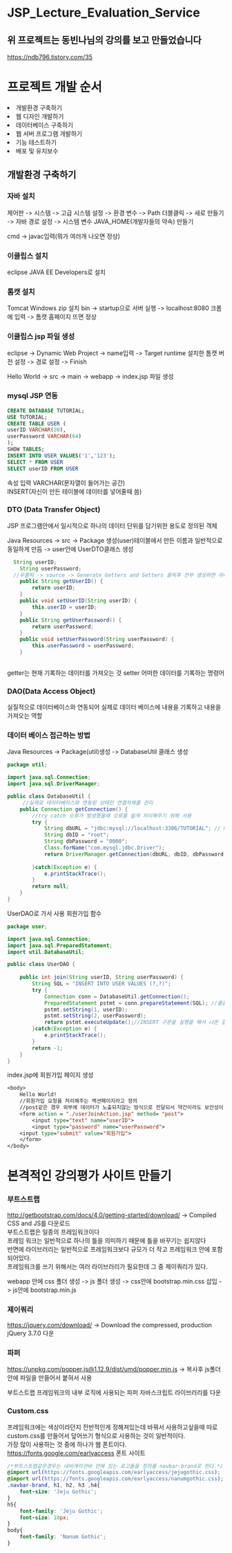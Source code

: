 # JSP_Lecture_Evaluation_Service

## 위 프로젝트는 동빈나님의 강의를 보고 만들었습니다
https://ndb796.tistory.com/35


# 프로젝트 개발 순서
<li>개발환경 구축하기</li>
<li>웹 디자인 개발하기</li>
<li>데이터베이스 구축하기</li>
<li>웹 서버 프로그램 개발하기</li>
<li>기능 테스트하기</li>
<li>배포 및 유지보수</li>


## 개발환경 구축하기

### 자바 설치
제어판 -> 시스템 -> 고급 시스템 설정 -> 환경 변수 -> Path 더블클릭 -> 새로 만들기 -> 자바 경로 설정 -> 시스템 변수 JAVA_HOME(개발자들의 약속) 만들기

cmd -> javac입력(뭐가 여러개 나오면 정상)

### 이클립스 설치
eclipse JAVA EE Developers로 설치

### 톰캣 설치
Tomcat Windows zip 설치
bin -> startup으로 서버 실행 -> localhost:8080 크롬에 입력 -> 톰캣 홈페이지 뜨면 정상

### 이클립스 jsp 파일 생성
eclipse -> Dynamic Web Project -> name입력 -> Target runtime 설치한 톰캣 버전 설정 -> 경로 설정 -> Finish

Hello World -> src -> main -> webapp -> index.jsp 파일 생성

### mysql JSP 연동

```sql
CREATE DATABASE TUTORIAL;
USE TUTORIAL;
CREATE TABLE USER (
userID VARCHAR(20),
userPassword VARCHAR(64)
);
SHOW TABLES;
INSERT INTO USER VALUES('1','123');
SELECT * FROM USER
SELECT userID FROM USER
```
속성 입력  VARCHAR(문자열이 들어가는 공간) <br>
INSERT(자신이 만든 테이블에 데이터를 넣어줄때 씀)

### DTO (Data Transfer Object)
 JSP 프로그램안에서 일시적으로 하나의 데이터 단위를 담기위한 용도로 정의된 객체
 
Java Resources -> src -> Package 생성(user)테이블에서 만든 이름과 일반적으로 동일하게 만듬 -> user안에 UserDTO클래스 생성


```java
  String userID;
	String userPassword;
  //우클릭 -> source -> Generate Getters and Setters 클릭후 전부 생성하면 아래같은 코드 생성
	public String getUserID() {
		return userID;
	}
	public void setUserID(String userID) {
		this.userID = userID;
	}
	public String getUserPassword() {
		return userPassword;
	}
	public void setUserPassword(String userPassword) {
		this.userPassword = userPassword;
	}
	
```

getter는 현재 기록하는 데이터를 가져오는 것
setter 어떠한 데이터를 기록하는 명령어


### DAO(Data Access Object)

실질적으로 데이터베이스와 연동되어 실제로 데이터 베이스에 내용을 기록하고 내용을 가져오는 역할

### 데이터 베이스 접근하는 방법

Java Resources -> Package(util)생성 -> DatabaseUtil 클래스 생성

```java
package util;

import java.sql.Connection;
import java.sql.DriverManager;

public class DatabaseUtil {
	 //실제로 데이터베이스와 연동된 상태인 연결자체를 관리
	public Connection getConnection() {
		//try catch 오류가 발생했을때 오류를 쉽게 처리해주기 위해 사용
		try {
			String dbURL = "jdbc:mysql://localhost:3306/TUTORIAL"; // mysql에 접속하기위한 명령어
			String dbID = "root";
			String dbPassword = "0000";
			Class.forName("com.mysql.jdbc.Driver");
			return DriverManager.getConnection(dbURL, dbID, dbPassword); //mysql에 로그인해서 접속한 상태자체를 반환
			
		}catch(Exception e) {
			e.printStackTrace();
		}
		return null;
	}
}
```


UserDAO로 가서 사용 회원가입 함수
```java 
package user;

import java.sql.Connection;
import java.sql.PreparedStatement;
import util.DatabaseUtil;

public class UserDAO {
	
	public int join(String userID, String userPassword) {
		String SQL = "INSERT INTO USER VALUES (?,?)";
		try {
			Connection conn = DatabaseUtil.getConnection();
			PreparedStatement pstmt = conn.prepareStatement(SQL); //물음표에 데이터를 실제로 넣어주는 역할
			pstmt.setString(1, userID);
			pstmt.setString(2, userPassword);
			return pstmt.executeUpdate();//INSERT 구문을 실행을 해서 나온 결과를 반환하도록 하는 것
		}catch(Exception e) {
			e.printStackTrace();
		}
		return -1;
	}
}

```


index.jsp에 회원가입 페이지 생성
```jsp
<body>
	Hello World!
	//회원가입 요청을 처리해주는 액션페이지라고 정의
	//post같은 경우 외부에 데이터가 노출되지않는 방식으로 전달되서 약간이라도 보안성이 뛰어난 방식
	<form action = "./userJoinAction.jsp" method= "post">
		<input type="text" name="userID">
		<input type="password" name="userPassword">
    <input type="submit" value="회원가입"> 
	</form>
</body>
```


# 본격적인 강의평가 사이트 만들기

### 부트스트랩
http://getbootstrap.com/docs/4.0/getting-started/download/ -> Compiled CSS and JS를 다운로드<br>
부트스트랩은 일종의 프레임워크이다 <br>
프레임 워크는 일반적으로 하나의 틀을 의미하기 때문에 틀을 바꾸기는 쉽지않다<br>
반면에 라이브러리는 일반적으로 프레임워크보다 규모가 더 작고 프레임워크 안에 포함되어있다.<br>
프레임워크를 쓰기 위해서는 여러 라이브러리가 필요한데 그 중 제이쿼리가 있다.<br>




webapp 안에 css 폴더 생성 -> js 폴더 생성 -> css안에 bootstrap.min.css 삽입 -> js안에 bootstrap.min.js


### 제이쿼리

https://jquery.com/download/	->      Download the compressed, production jQuery 3.7.0 다운

### 파퍼
https://unpkg.com/popper.js@1.12.9/dist/umd/popper.min.js -> 복사후 js폴더안에 파일을 만들어서 붙혀서 사용

부트스트랩 프레임워크의 내부 로직에 사용되는 파퍼 자바스크립트 라이브러리를 다운

### Custom.css

프레임워크에는 색상이라던지 전반적인게 정해져있는데 바꿔서 사용하고싶을때 따로 custom.css를 만들어서 덮어쓰기 형식으로 사용하는 것이 일반적이다.<br>
가장 많이 사용하는 것 중에 하나가 웹 폰트이다.<br>
https://fonts.google.com/earlyaccess 폰트 사이트

```css
/*부트스트랩같은경우는 네비게이션바 안에 있는 로고들을 정의를 navbar-brand로 한다.*/
@import url(https://fonts.googleapis.com/earlyaccess/jejugothic.css);
@import url(https://fonts.googleapis.com/earlyaccess/nanumgothic.css);
.navbar-brand, h1, h2, h3 ,h4{
	font-size: 'Jeju Gothic';
}
h5{
	font-family: 'Jeju Gothic';
	font-size: 18px;
}
body{
	font-family: 'Nanum Gothic';
}
```
